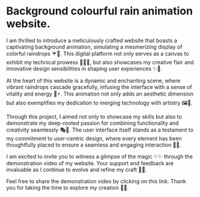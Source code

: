 # Background colourful rain animation website.

I am thrilled to introduce a meticulously crafted website that boasts a captivating background animation, simulating a mesmerizing display of colorful raindrops ☔🌈. This digital platform not only serves as a canvas to exhibit my technical prowess 👩‍💻🚀, but also showcases my creative flair and innovative design sensibilities in shaping user experiences ✨🎨.

At the heart of this website is a dynamic and enchanting scene, where vibrant raindrops cascade gracefully, infusing the interface with a sense of vitality and energy 💫⚡. This animation not only adds an aesthetic dimension but also exemplifies my dedication to merging technology with artistry 🖼️🤖.

Through this project, I aimed not only to showcase my skills but also to demonstrate my deep-rooted passion for combining functionality and creativity seamlessly 🎭🔧. The user interface itself stands as a testament to my commitment to user-centric design, where every element has been thoughtfully placed to ensure a seamless and engaging interaction 📱✨.

I am excited to invite you to witness a glimpse of the magic ✨✨ through the demonstration video of my website. Your support and feedback are invaluable as I continue to evolve and refine my craft 🙌🤝.

Feel free to share the demonstration video by clicking on this link. Thank you for taking the time to explore my creation 🌟🙏.
